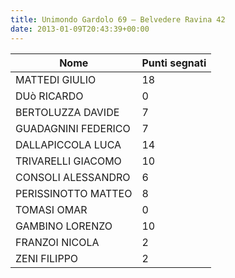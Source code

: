 ```yaml
---
title: Unimondo Gardolo 69 – Belvedere Ravina 42
date: 2013-01-09T20:43:39+00:00
---
```

| **Nome** | **Punti segnati** |
| -------- | ----------------- |
| MATTEDI GIULIO | 18 |
| DUò RICARDO | 0 |
| BERTOLUZZA DAVIDE | 7 |
| GUADAGNINI FEDERICO | 7 |
| DALLAPICCOLA LUCA | 14 |
| TRIVARELLI GIACOMO | 10 |
| CONSOLI ALESSANDRO | 6 |
| PERISSINOTTO MATTEO | 8 |
| TOMASI OMAR | 0 |
| GAMBINO LORENZO | 10 |
| FRANZOI NICOLA | 2 |
| ZENI FILIPPO | 2 |